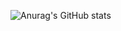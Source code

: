 ![Anurag's GitHub stats](https://github-readme-stats.vercel.app/api?username=xyy9233&count_private=true&&show_icons=true&theme=buefy)
